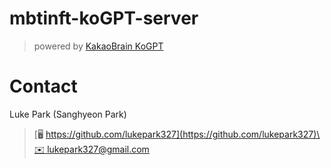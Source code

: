 # mbtinft-koGPT-server

> powered by [KakaoBrain KoGPT](https://github.com/kakaobrain/kogpt)

<!--
# Features

## Server

![fig 1. Server overview](./images/fig1.png)

### RESTful API

`server.py`

### DB

`server.db`

### Logging

`server.log`

## AI

![fig 2. AI system overview](./images/fig2.png)

### Daemon

`daemon.py`

### GPT

`koGPT.py`

### PPLM

Future work.
-->

# Contact

Luke Park (Sanghyeon Park)

> [🖥 https://github.com/lukepark327](https://github.com/lukepark327)\
> [✉️ lukepark327@gmail.com](mailto:lukepark327@gmail.com)
